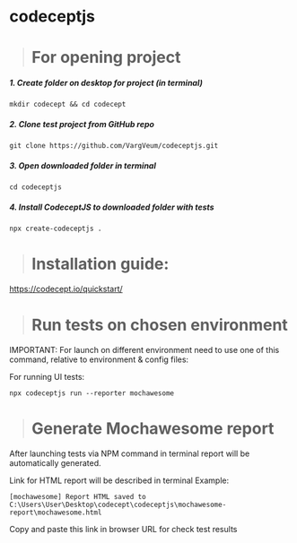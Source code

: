 # codeceptjs

> # For opening project 

##### 1. Create folder on desktop for project (in terminal)
~~~
mkdir codecept && cd codecept
~~~
##### 2. Clone test project from GitHub repo
~~~
git clone https://github.com/VargVeum/codeceptjs.git
~~~
##### 3. Open downloaded folder in terminal
~~~
cd codeceptjs
~~~
##### 4. Install CodeceptJS to downloaded folder with tests
~~~
npx create-codeceptjs .
~~~
> # Installation guide: 
https://codecept.io/quickstart/

> # Run tests on chosen environment

IMPORTANT: For launch on different environment need to use one of this command, relative to environment & config files:

For running UI tests:
~~~
npx codeceptjs run --reporter mochawesome
~~~

> # Generate Mochawesome report

After launching tests via NPM command in terminal report will be automatically generated.

Link for HTML report will be described in terminal
Example: 
~~~
[mochawesome] Report HTML saved to C:\Users\User\Desktop\codecept\codeceptjs\mochawesome-report\mochawesome.html
~~~
Copy and paste this link in browser URL for check test results


